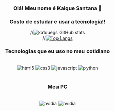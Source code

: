<div align="center">
 
### Olá! Meu nome é Kaique Santana 👋
                                                      
### Gosto de estudar e usar a tecnologia!!

//![ka1quegs GitHub stats](https://github-readme-stats.vercel.app/api?username=ka1quegs&show_icons=true&theme=radical)
<br>
//[![Top Langs](https://github-readme-stats.vercel.app/api/top-langs/?username=ka1quegs&layout=compactshow_icons=true&theme=radical )](https://github.com/ka1quegs/github-readme-stats)

### Tecnologias que eu uso no meu cotidiano
<div style = "display: inline_block"><br/>
    <img align="center" alt="html5" src="https://img.shields.io/badge/HTML5-E34F26?style=for-the-badge&logo=html5&logoColor=white" />
    <img align="center" alt="css3" src="https://img.shields.io/badge/CSS3-1572B6?style=for-the-badge&logo=css3&logoColor=white" />
    <img align="center" alt="javascript" src="https://img.shields.io/badge/JavaScript-323330?style=for-the-badge&logo=javascript&logoColor=F7DF1E" />
    <img align="center" alt="python" src="https://img.shields.io/badge/Python-14354C?style=for-the-badge&logo=python&logoColor=white" />
</div>

<br>

### Meu PC

<div style = "display: inline_block"><br/>
<img align="center" alt="nvidia" src="https://img.shields.io/badge/Intel-Core_i5_10th-0071C5?style=for-the-badge&logo=intel&logoColor=white" />
<img align="center" alt="nvidia" src="https://img.shields.io/badge/NVIDIA-RTX3060ti-76B900?style=for-the-badge&logo=nvidia&logoColor=white" />
</div>
</div>


